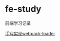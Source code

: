 # fe-study
前端学习记录

[手写实现webpack-loader](https://github.com/ru23/fe-study/blob/master/loader-example/article/loader.md)

